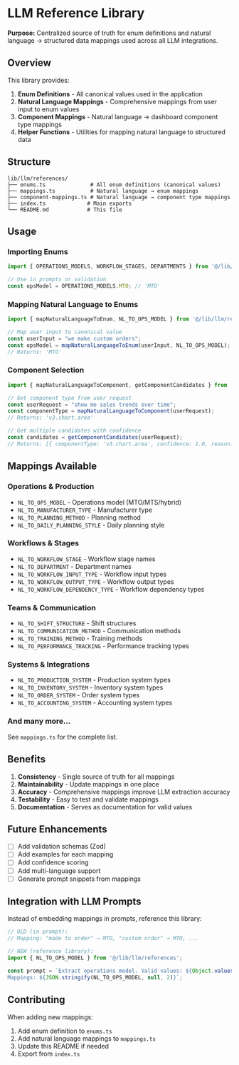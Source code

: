 # LLM Reference Library

**Purpose:** Centralized source of truth for enum definitions and natural language → structured data mappings used across all LLM integrations.

## Overview

This library provides:
1. **Enum Definitions** - All canonical values used in the application
2. **Natural Language Mappings** - Comprehensive mappings from user input to enum values
3. **Component Mappings** - Natural language → dashboard component type mappings
4. **Helper Functions** - Utilities for mapping natural language to structured data

## Structure

```
lib/llm/references/
├── enums.ts              # All enum definitions (canonical values)
├── mappings.ts           # Natural language → enum mappings
├── component-mappings.ts # Natural language → component type mappings
├── index.ts             # Main exports
└── README.md            # This file
```

## Usage

### Importing Enums

```typescript
import { OPERATIONS_MODELS, WORKFLOW_STAGES, DEPARTMENTS } from '@/lib/llm/references';

// Use in prompts or validation
const opsModel = OPERATIONS_MODELS.MTO; // 'MTO'
```

### Mapping Natural Language to Enums

```typescript
import { mapNaturalLanguageToEnum, NL_TO_OPS_MODEL } from '@/lib/llm/references';

// Map user input to canonical value
const userInput = "we make custom orders";
const opsModel = mapNaturalLanguageToEnum(userInput, NL_TO_OPS_MODEL);
// Returns: 'MTO'
```

### Component Selection

```typescript
import { mapNaturalLanguageToComponent, getComponentCandidates } from '@/lib/llm/references';

// Get component type from user request
const userRequest = "show me sales trends over time";
const componentType = mapNaturalLanguageToComponent(userRequest);
// Returns: 'v3.chart.area'

// Get multiple candidates with confidence
const candidates = getComponentCandidates(userRequest);
// Returns: [{ componentType: 'v3.chart.area', confidence: 1.0, reason: '...' }]
```

## Mappings Available

### Operations & Production
- `NL_TO_OPS_MODEL` - Operations model (MTO/MTS/hybrid)
- `NL_TO_MANUFACTURER_TYPE` - Manufacturer type
- `NL_TO_PLANNING_METHOD` - Planning method
- `NL_TO_DAILY_PLANNING_STYLE` - Daily planning style

### Workflows & Stages
- `NL_TO_WORKFLOW_STAGE` - Workflow stage names
- `NL_TO_DEPARTMENT` - Department names
- `NL_TO_WORKFLOW_INPUT_TYPE` - Workflow input types
- `NL_TO_WORKFLOW_OUTPUT_TYPE` - Workflow output types
- `NL_TO_WORKFLOW_DEPENDENCY_TYPE` - Workflow dependency types

### Teams & Communication
- `NL_TO_SHIFT_STRUCTURE` - Shift structures
- `NL_TO_COMMUNICATION_METHOD` - Communication methods
- `NL_TO_TRAINING_METHOD` - Training methods
- `NL_TO_PERFORMANCE_TRACKING` - Performance tracking types

### Systems & Integrations
- `NL_TO_PRODUCTION_SYSTEM` - Production system types
- `NL_TO_INVENTORY_SYSTEM` - Inventory system types
- `NL_TO_ORDER_SYSTEM` - Order system types
- `NL_TO_ACCOUNTING_SYSTEM` - Accounting system types

### And many more...

See `mappings.ts` for the complete list.

## Benefits

1. **Consistency** - Single source of truth for all mappings
2. **Maintainability** - Update mappings in one place
3. **Accuracy** - Comprehensive mappings improve LLM extraction accuracy
4. **Testability** - Easy to test and validate mappings
5. **Documentation** - Serves as documentation for valid values

## Future Enhancements

- [ ] Add validation schemas (Zod)
- [ ] Add examples for each mapping
- [ ] Add confidence scoring
- [ ] Add multi-language support
- [ ] Generate prompt snippets from mappings

## Integration with LLM Prompts

Instead of embedding mappings in prompts, reference this library:

```typescript
// OLD (in prompt):
// Mapping: "made to order" → MTO, "custom order" → MTO, ...

// NEW (reference library):
import { NL_TO_OPS_MODEL } from '@/lib/llm/references';

const prompt = `Extract operations model. Valid values: ${Object.values(OPERATIONS_MODELS).join(', ')}.
Mappings: ${JSON.stringify(NL_TO_OPS_MODEL, null, 2)}`;
```

## Contributing

When adding new mappings:
1. Add enum definition to `enums.ts`
2. Add natural language mappings to `mappings.ts`
3. Update this README if needed
4. Export from `index.ts`

